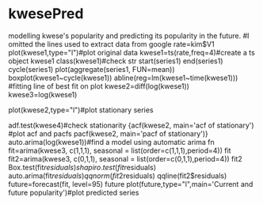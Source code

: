 # kwesePred
modelling kwese's popularity and predicting its popularity in the future.
#I omitted the lines used to extract data from google
rate=kim$V1
plot(kwese1,type="l")#plot original data
kwese1=ts(rate,freq=4)#create a ts object
kwese1
      class(kwese1)#check str
    start(series1)
      end(series1)
        cycle(series1)
   plot(aggregate(series1, FUN=mean))
 boxplot(kwese1~cycle(kwese1))
  abline(reg=lm(kwese1~time(kwese1))) #fitting line of best fit on plot
 kwese2=diff(log(kwese1))
 kwese3=log(kwese1)
 
 plot(kwese2,type="l")#plot stationary series

 adf.test(kwese4)#check stationarity
 {acf(kwese2, main='acf of stationary')      #plot acf and pacfs
  pacf(kwese2, main='pacf of stationary')}
  auto.arima(log(kwese1))#find a model using automatic arima fn
fit=arima(kwese3, c(1,1,1), seasonal = list(order=c(1,1,1),period=4))
fit
fit2=arima(kwese3, c(0,1,1), seasonal = list(order=c(0,1,1),period=4))
fit2
   Box.test(fit$residuals) 
       shapiro.test(fit$residuals)
          auto.arima(fit$residuals)
       qqnorm(fit2$residuals)
         qqline(fit2$residuals)
   future=forecast(fit, level=95)
     future
plot(future,type="l",main='Current and future popularity')#plot predicted series
 
